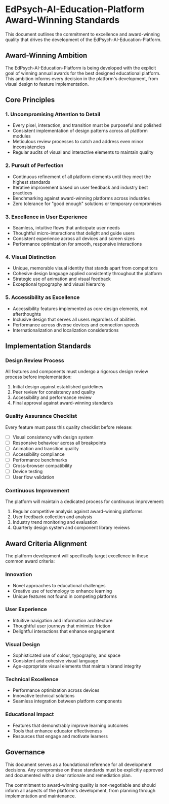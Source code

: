 # EdPsych-AI-Education-Platform Award-Winning Standards

This document outlines the commitment to excellence and award-winning quality that drives the development of the EdPsych-AI-Education-Platform.

## Award-Winning Ambition

The EdPsych-AI-Education-Platform is being developed with the explicit goal of winning annual awards for the best designed educational platform. This ambition informs every decision in the platform's development, from visual design to feature implementation.

## Core Principles

### 1. Uncompromising Attention to Detail

- Every pixel, interaction, and transition must be purposeful and polished
- Consistent implementation of design patterns across all platform modules
- Meticulous review processes to catch and address even minor inconsistencies
- Regular audits of visual and interactive elements to maintain quality

### 2. Pursuit of Perfection

- Continuous refinement of all platform elements until they meet the highest standards
- Iterative improvement based on user feedback and industry best practices
- Benchmarking against award-winning platforms across industries
- Zero tolerance for "good enough" solutions or temporary compromises

### 3. Excellence in User Experience

- Seamless, intuitive flows that anticipate user needs
- Thoughtful micro-interactions that delight and guide users
- Consistent experience across all devices and screen sizes
- Performance optimization for smooth, responsive interactions

### 4. Visual Distinction

- Unique, memorable visual identity that stands apart from competitors
- Cohesive design language applied consistently throughout the platform
- Strategic use of animation and visual feedback
- Exceptional typography and visual hierarchy

### 5. Accessibility as Excellence

- Accessibility features implemented as core design elements, not afterthoughts
- Inclusive design that serves all users regardless of abilities
- Performance across diverse devices and connection speeds
- Internationalization and localization considerations

## Implementation Standards

### Design Review Process

All features and components must undergo a rigorous design review process before implementation:

1. Initial design against established guidelines
2. Peer review for consistency and quality
3. Accessibility and performance review
4. Final approval against award-winning standards

### Quality Assurance Checklist

Every feature must pass this quality checklist before release:

- [ ] Visual consistency with design system
- [ ] Responsive behaviour across all breakpoints
- [ ] Animation and transition quality
- [ ] Accessibility compliance
- [ ] Performance benchmarks
- [ ] Cross-browser compatibility
- [ ] Device testing
- [ ] User flow validation

### Continuous Improvement

The platform will maintain a dedicated process for continuous improvement:

1. Regular competitive analysis against award-winning platforms
2. User feedback collection and analysis
3. Industry trend monitoring and evaluation
4. Quarterly design system and component library reviews

## Award Criteria Alignment

The platform development will specifically target excellence in these common award criteria:

### Innovation

- Novel approaches to educational challenges
- Creative use of technology to enhance learning
- Unique features not found in competing platforms

### User Experience

- Intuitive navigation and information architecture
- Thoughtful user journeys that minimize friction
- Delightful interactions that enhance engagement

### Visual Design

- Sophisticated use of colour, typography, and space
- Consistent and cohesive visual language
- Age-appropriate visual elements that maintain brand integrity

### Technical Excellence

- Performance optimization across devices
- Innovative technical solutions
- Seamless integration between platform components

### Educational Impact

- Features that demonstrably improve learning outcomes
- Tools that enhance educator effectiveness
- Resources that engage and motivate learners

## Governance

This document serves as a foundational reference for all development decisions. Any compromise on these standards must be explicitly approved and documented with a clear rationale and remediation plan.

The commitment to award-winning quality is non-negotiable and should inform all aspects of the platform's development, from planning through implementation and maintenance.
